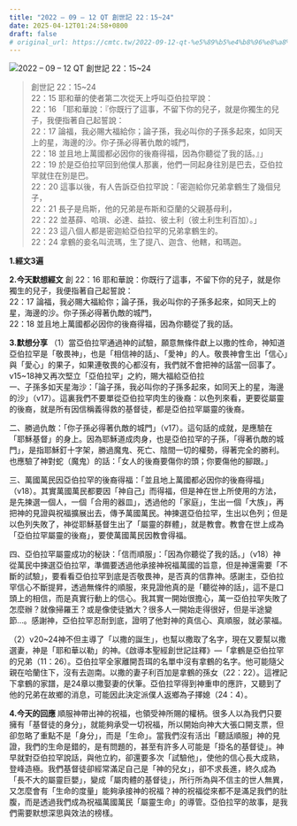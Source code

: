```yaml
---
title: "2022 – 09 – 12 QT 創世記 22：15~24"
date: 2025-04-12T01:24:58+0800
draft: false
# original_url: https://cmtc.tw/2022-09-12-qt-%e5%89%b5%e4%b8%96%e8%a8%98-22%ef%bc%9a1524
---
```


![2022 – 09 – 12 QT 創世記 22：15\~24](/images/qt.jpg  "2022 – 09 – 12 QT 創世記 22：15\~24")

> 創世記 22：15\~24  
> 22：15 耶和華的使者第二次從天上呼叫亞伯拉罕說：  
> 22：16 「耶和華說：『你既行了這事，不留下你的兒子，就是你獨生的兒子，我便指著自己起誓說：  
> 22：17 論福，我必賜大福給你；論子孫，我必叫你的子孫多起來，如同天上的星，海邊的沙。你子孫必得著仇敵的城門，  
> 22：18 並且地上萬國都必因你的後裔得福，因為你聽從了我的話。』」  
> 22：19 於是亞伯拉罕回到他僕人那裏，他們一同起身往別是巴去，亞伯拉罕就住在別是巴。  
> 22：20 這事以後，有人告訴亞伯拉罕說：「密迦給你兄弟拿鶴生了幾個兒子，  
> 22：21 長子是烏斯，他的兄弟是布斯和亞蘭的父親基母利，  
> 22：22 並基薛、哈瑣、必達、益拉、彼土利（彼土利生利百加）。」  
> 22：23 這八個人都是密迦給亞伯拉罕的兄弟拿鶴生的。  
> 22：24 拿鶴的妾名叫流瑪，生了提八、迦含、他轄，和瑪迦。

**1.經文3遍**

**2.今天默想經文**
創 22：16 耶和華說：你既行了這事，不留下你的兒子，就是你獨生的兒子，我便指著自己起誓說：  
22：17 論福，我必賜大福給你；論子孫，我必叫你的子孫多起來，如同天上的星，海邊的沙。你子孫必得著仇敵的城門，  
22：18 並且地上萬國都必因你的後裔得福，因為你聽從了我的話。

**3.默想分享**
（1）當亞伯拉罕通過神的試驗，願意無條件獻上以撒的性命，神知道亞伯拉罕是「敬畏神」，也是「相信神的話」、「愛神」的人。敬畏神會生出「信心」與「愛心」的果子，如果連敬畏的心都沒有，我們就不會把神的話當一回事了。v15\~18神又再次堅立「亞伯拉罕」之約，賜大福給亞伯拉  
一、子孫多如天星海沙：「論子孫，我必叫你的子孫多起來，如同天上的星，海邊的沙」（v17）。這裏我們不要單從亞伯拉罕肉生的後裔：以色列來看，更要從屬靈的後裔，就是所有因信稱義得救的基督徒，都是亞伯拉罕屬靈的後裔。

二、勝過仇敵：「你子孫必得著仇敵的城門」（v17）。這句話的成就，是應驗在「耶穌基督」的身上。因為耶穌道成肉身，也是亞伯拉罕的子孫，「得著仇敵的城門」，是指耶穌釘十字架，勝過魔鬼、死亡、陰間一切的權勢，得著完全的勝利。也應驗了神對蛇（魔鬼）的話：「女人的後裔要傷你的頭；你要傷他的腳跟。」

三、萬國萬民因亞伯拉罕的後裔得福：「並且地上萬國都必因你的後裔得福」（v18）。其實萬國萬民都要因「神自己」而得福，但是神在世上所使用的方法，是先揀選一個人，一個「合用的器皿」，透過他的「家庭」，生出一個「大族」，再把神的見證與祝福擴展出去，傳予萬國萬民。神揀選亞伯拉罕，生出以色列；但是以色列失敗了，神從耶穌基督生出了「屬靈的群體」，就是教會。教會在世上成為「亞伯拉罕屬靈的後裔」，要使萬國萬民因教會得福。

四、亞伯拉罕屬靈成功的秘訣：「信而順服」：「因為你聽從了我的話。」（v18）神從萬民中揀選亞伯拉罕，準備要透過他承接神祝福萬國的旨意，但是神還需要「不斷的試驗」，要看看亞伯拉罕到底是否敬畏神，是否真的信靠神。感謝主，亞伯拉罕信心不斷提昇，透過無條件的順服，來見證他真的是「聽從神的話」，這不是口頭上的相信，而是真實行動上的信心。我其實一開始很擔心，萬一亞伯拉罕失敗了怎麼辦？就像掃羅王？或是像使徒猶大？很多人一開始走得很好，但是半途變節…。感謝神，亞伯拉罕忍耐到底，證明了他對神的真信心、真順服，就必蒙福。

（2）v20\~24神不但主導了「以撒的誕生」，也幫以撒取了名字，現在又要幫以撒選妻，神是「耶和華以勒」的神。《啟導本聖經創世記註釋》—「拿鶴是亞伯拉罕的兄弟（11：26）。亞伯拉罕全家離開吾珥的名單中沒有拿鶴的名字。他可能隨父親在哈蘭住下，沒有去迦南。以撒的妻子利百加是拿鶴的孫女（22：22）。這裡記下拿鶴的家譜，是24章以撒娶妻的伏筆。亞伯拉罕得到神重申的應許，又聽到了他的兄弟在故鄉的消息，可能因此決定派僕人返鄉為子擇媳（24：4）。

**4.今天的回應**
順服神帶出神的祝福，也領受神所賜的權柄。很多人以為我們只要擁有「基督徒的身分」，就能夠承受一切祝福，所以開始向神大大張口開支票，但卻忽略了重點不是「身分」，而是「生命」。當我們沒有活出「聽話順服」神的見證，我們的生命是錯的，是有問題的，甚至有許多人可能是「掛名的基督徒」。神早就對亞伯拉罕說話，與他立約，卻還要多次「試驗他」，使他的信心長大成熟，登峰造極。我們基督徒卻經常滿足自己是「神的兒女」，卻不求長進，終久成為「長不大的屬靈巨嬰」，變成「屬肉體的基督徒」，所行所為與不信主的世人無異，又怎麼會有「生命的度量」能夠承接神的祝福？神的祝福從來都不是滿足我們的肚腹，而是透過我們成為祝福萬國萬民「屬靈生命」的導管。亞伯拉罕的故事，是我們需要默想深思與效法的榜樣。
